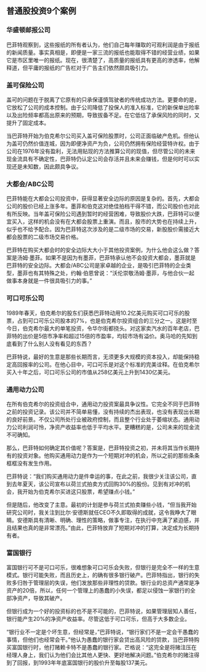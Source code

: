 ## 普通股投资9个案例

### 华盛顿邮报公司

巴菲特观察到，这些报纸的所有者认为，他们自己每年赚取的可观利润是由于报纸的新闻质量。事实真相是，即便是一家三流的报纸也能取得不错的经营业绩，如果它是市区里唯一的报纸。现在，很清楚了，高质量的报纸具有更高的渗透率，他解释道，但平庸的报纸的广告栏对于广告主们依然颇具吸引力。

### 盖可保险公司

盖可的问题在于脱离了它原有的只承保谨慎驾驶者的传统成功方法。更要命的是，它放松了公司的成本控制。由于公司降低了投保人的准入标准，它的新保单出险率以及出险频率都高出原来的预期，导致拔备不足。在它低估了承保风险的同时，又提升了固定成本。

当巴菲特开始为伯克希尔公司买入盖可保险股票时，公司正面临破产危机。但他认为盖可仍然价值连城，因为即便净资产为负，公司仍然拥有保险经营特许权。由于公司在1976年没有盈利，无法用贴现的方法推算公司的现值，但尽管公司的未来现金流具有不确定性，巴菲特仍认定公司会存活并且未来会赚钱，但是何时可以实现还是未知数，因此颇具争议。

### 大都会/ABC公司

巴菲特能在大都会公司投资中，获得显著安全边际的原因是复杂的。首先，大都会公司的股价已经上涨多年。墨菲和伯克这对绝佳拍档干得不错，而公司股价也对此有所反映。当年盖可保险公司遇到暂时的经营困难，导致股价大跌，巴菲特可以便宜买入，这样的机会没有在大都会股票上重演。而且，股市的大势也在持续上升，似乎也不给予配合。因为巴菲特这次涉及的是二级市场的交易，新股股价需接近大都会股票的二级市场交易价格。

巴菲特在购买大都会时的安全边际大大小于其他投资案例，为什么他会这么做？答案是汤姆·墨菲。如果不是因为有墨菲，巴菲特承认他不会投资大都会，墨菲就是巴菲特的安全边际。大都会/ABC公司是家卓越的企业，是吸引巴菲特的企业类型，墨菲也有其特殊之处，约翰·伯恩曾说：“沃伦崇敬汤姆·墨菲，与他合伙一起做事本身就是一件很具吸引力的事。”

### 可口可乐公司

1989年春天，伯克希尔的股东们获悉巴菲特动用10.2亿美元购买可口可乐的股票，占到可口可乐公司股本的7%，也是伯克希尔投资组合的三分之一。这是时至今日，伯克希尔最大的单笔投资，令华尔街都挠头。对这家卖汽水的百年老店，巴菲特的出价是5倍市净率和超过15倍的市盈率，均较市场有溢价。奥马哈的先知到底看到了什么别人没有看见的东西？

巴菲特说，最好的生意是那些长期而言，无须更多大规模的资本投入，却能保持稳定高回报率的公司。在他心目中，可口可乐是对这个标准的完美诠释。在伯克希尔买入十年之后，可口可乐公司的市值从258亿美元上升到1430亿美元。

### 通用动力公司

在所有伯克希尔的投资组合中，通用动力投资案最具争议性。它完全不同于巴菲特之前的投资记录。该公司并不简单易懂，没有持续的杰出表现，也没有表现出长期的良好前景。不仅公司所处行业被政府控制，而且整个行业处于萎缩状态。通用动力公司利润可怜，净资产收益率也低于平均水平。更糟糕的是，公司未来的现金流不可确知。

那么，巴菲特如何确定其价值呢？答案是，巴菲特投资之初，并未将其当作长期持有的投资对象。他购买通用动力是作为一个短期对冲的机会，所以之前的那些条条框框没有发生作用。

巴菲特说：“我们购买通用动力是件幸运的事，在此之前，我很少关注该公司，直到去年夏天，该公司宣布以荷兰式拍卖方式回购30%的股份。见到有对冲的机会，我开始为伯克希尔买进这只股票，希望赚点小钱。”

但是随后，他改变了主意。最初的计划是参与荷兰式拍卖赚些小钱，“但当我开始研究公司时，我关注到比尔·安德斯就任CEO不久即取得的成就，这令我睁大了眼睛。安德斯具有清晰、明确、理性的策略，做事专注，在执行中充满了紧迫感，并且结果也真的是非常漂亮。”由此，巴菲特放弃了短期对冲的打算，决定成为长期持有者。

### 富国银行

富国银行可不是可口可乐，很难想象可口可乐会失败，但银行是完全不一样的生意模式。银行可能失败，而且历史上，的确有很多银行破产。巴菲特指出，银行的失败多归咎于管理层的失误，他们发放那些非理性的贷款。银行业的总资产通常是净资产的20倍，所以，任何一个管理上的愚蠢的小失误，都足以侵蚀一家银行的全部净资产，导致其破产。

但银行成为一个好的投资标的也不是不可能的，巴菲特说，如果管理层知人善任，银行能产生20%的净资产收益率。尽管这低于可口可乐，但高于大多数企业。

“银行业不一定是个坏生意，但经常是，”巴菲特说，“银行家们不是一定会干愚蠢的事情，但他们也经常会干。”他认为愚蠢的银行家会贷出高风险的贷款，当巴菲特购买富国银行时，他打赌赖卡特不是愚蠢的银行家。芒格说：“这完全是将赌注压在经理人身上，我们认为他们会比其他人更快、更好地解决问题。”伯克希尔的赌注得到了回报，到1993年年底富国银行的股价升至每股137美元。
